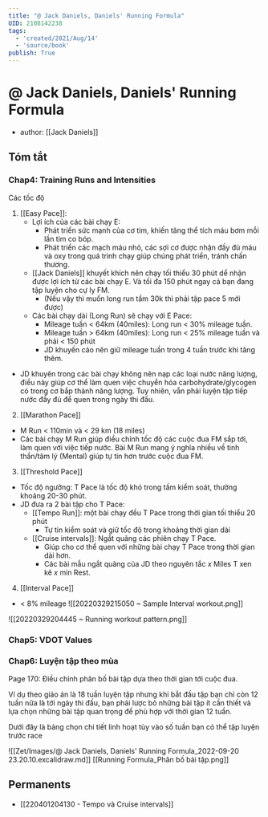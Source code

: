 ```yaml
---
title: "@ Jack Daniels, Daniels' Running Formula"
UID: 2108142238
tags:
  - 'created/2021/Aug/14'
  - 'source/book'
publish: True
---
```

# @ Jack Daniels, Daniels' Running Formula
- author: [[Jack Daniels]]


## Tóm tắt
### Chap4: Training Runs and Intensities
Các tốc độ

1. [[Easy Pace]]: 
	- Lợi ích của các bài chạy E:
		- Phát triển sức mạnh của cơ tim, khiến tăng thể tích máu bơm mỗi lần tim co bóp.
		- Phát triển các mạch máu nhỏ, các sợi cơ được nhận đầy đủ máu và oxy trong quá trình chạy giúp chúng phát triển, tránh chấn thương.
	- [[Jack Daniels]] khuyết khích nên chạy tối thiểu 30 phút dể nhận được lợi ích từ các bài chạy E. Và tối đa 150 phút ngay cả bạn đang tập luyện cho cự ly FM.
		- (Nếu vậy thì muốn long run tầm 30k thì phải tập pace 5 mới được)
	- Các bài chạy dài (Long Run) sẽ chạy với E Pace: 
		- Mileage tuần < 64km (40miles): Long run < 30% mileage tuần.
		- Mileage tuần > 64km (40miles): Long run < 25% mileage tuần và phải < 150 phút
		- JD khuyến cáo nên giữ mileage tuần trong 4 tuần trước khi tăng thêm.
- JD khuyên trong các bài chạy không nên nạp các loại nước năng lượng, điều này giúp cơ thể làm quen việc chuyển hóa carbohydrate/glycogen có trong cơ bắp thành năng lượng. Tuy nhiên, vẫn phải luyện tập tiếp nước đầy đủ để quen trong ngày thi đấu.
2. [[Marathon Pace]]
- M Run < 110min và < 29 km (18 miles)
- Các bài chạy M Run giúp điều chỉnh tốc độ các cuộc đua FM sắp tới, làm quen với việc tiếp nước. Bài M Run mang ý nghĩa nhiều về tinh thần/tâm lý (Mental) giúp tự tin hơn trước cuộc đua FM.
3. [[Threshold Pace]]
- Tốc độ ngưỡng: T Pace là tốc độ khó trong tầm kiểm soát, thường khoảng 20-30 phút.
- JD đưa ra 2 bài tập cho T Pace:
	- [[Tempo Run]]: một bài chạy đều T Pace trong thời gian tối thiểu 20 phút
		- Tự tin kiểm soát và giữ tốc độ trong khoảng thời gian dài
	- [[Cruise intervals]]: Ngắt quãng các phiên chạy T Pace.
		- Giúp cho cơ thể quen với những bài chạy T Pace trong thời gian dài hơn.
		- Các bài mẫu ngắt quãng của JD theo nguyên tắc *x* Miles T xen kẽ  *x* min Rest.
4. [[Interval Pace]]
- < 8% mileage
![[20220329215050 ~ Sample Interval workout.png]]

![[20220329204445 ~ Running workout pattern.png]]

### Chap5: VDOT Values

### Chap6: Luyện tập theo mùa
Page 170:
Điều chỉnh phân bố bài tập dựa theo thời gian tới cuộc đua. 

Ví dụ theo giáo án là 18 tuần luyện tập nhưng khi bắt đầu tập bạn chỉ còn 12 tuần nữa là tới ngày thi đấu, bạn phải lược bỏ những bài tập ít cần thiết và lựa chọn những bài tập quan trọng để phù hợp với thời gian 12 tuần.

Dưới đây là bảng chọn chi tiết linh hoạt tùy vào số tuần bạn có thể tập luyện trước race

![[Zet/Images/@ Jack Daniels, Daniels' Running Formula_2022-09-20 23.20.10.excalidraw.md]]
[[Running Formula_Phân bố bài tập.png]]
## Permanents
- [[220401204130 - Tempo và Cruise intervals]]
